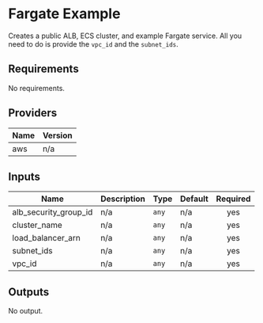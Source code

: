 # Fargate Example
Creates a public ALB, ECS cluster, and example Fargate service. All you need to do is provide the `vpc_id` and the `subnet_ids`.

<!-- BEGINNING OF PRE-COMMIT-TERRAFORM DOCS HOOK -->
## Requirements

No requirements.

## Providers

| Name | Version |
|------|---------|
| aws | n/a |

## Inputs

| Name | Description | Type | Default | Required |
|------|-------------|------|---------|:--------:|
| alb\_security\_group\_id | n/a | `any` | n/a | yes |
| cluster\_name | n/a | `any` | n/a | yes |
| load\_balancer\_arn | n/a | `any` | n/a | yes |
| subnet\_ids | n/a | `any` | n/a | yes |
| vpc\_id | n/a | `any` | n/a | yes |

## Outputs

No output.

<!-- END OF PRE-COMMIT-TERRAFORM DOCS HOOK -->

